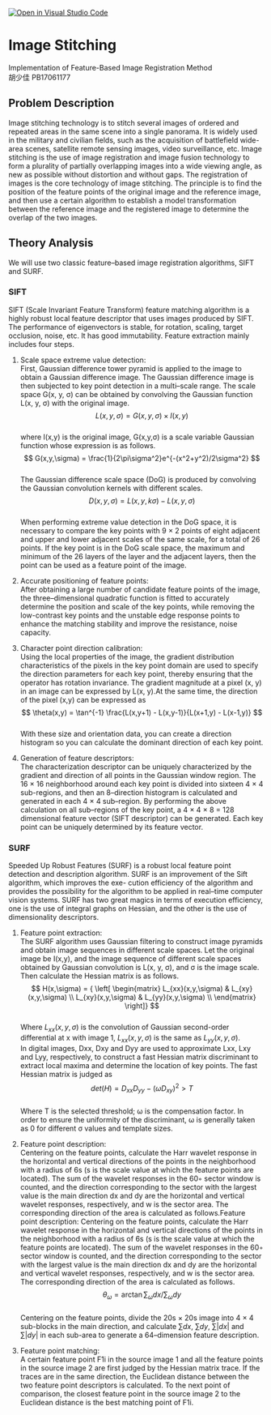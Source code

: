 [![Open in Visual Studio Code](https://classroom.github.com/assets/open-in-vscode-f059dc9a6f8d3a56e377f745f24479a46679e63a5d9fe6f495e02850cd0d8118.svg)](https://classroom.github.com/online_ide?assignment_repo_id=6638949&assignment_repo_type=AssignmentRepo)
# Image Stitching
Implementation of Feature-Based Image Registration Method<br>
胡少佳 PB17061177

## Problem Description
Image stitching technology is to stitch several images of ordered and repeated areas in the same scene into a single panorama. It is widely used in the military and civilian fields, such as the acquisition of battlefield wide-area scenes, satellite remote sensing images, video surveillance, etc. Image stitching is the use of image registration and image fusion technology to form a plurality of partially overlapping images into a wide viewing angle, as new as possible without distortion and without gaps. The registration of images is the core technology of image stitching. The principle is to find the position of the feature points of the original image and the reference image, and then use a certain algorithm to establish a model transformation between the reference image and the registered image to determine the overlap of the two images.

## Theory Analysis
We will use two classic feature–based image registration algorithms, SIFT and SURF.

### SIFT
SIFT (Scale Invariant Feature Transform) feature matching algorithm is a highly robust local feature descriptor that uses images produced by SIFT. The performance of eigenvectors is stable, for rotation, scaling, target occlusion, noise, etc. It has good immutability. Feature extraction mainly includes four steps.

1. Scale space extreme value detection:<br>
First, Gaussian difference tower pyramid is applied to the image to obtain a Gaussian difference image. The Gaussian difference image is then subjected to key point detection in a multi–scale range. The scale space G(x, y, σ) can be obtained by convolving the Gaussian function L(x, y, σ) with the original image.<br>
$$
L(x,y,\sigma) = G(x,y,\sigma) \times I(x,y)
$$
<br>where I(x,y) is the original image, G(x,y,σ) is a scale variable Gaussian function whose expression is as follows.<br>
$$
G(x,y,\sigma) = \frac{1}{2\pi\sigma^2}e^{-(x^2+y^2)/2\sigma^2}
$$
<br>The Gaussian difference scale space (DoG) is produced by convolving the Gaussian convolution kernels with different scales.<br>
$$
D(x,y,\sigma) = L(x,y,k\sigma) - L(x,y,\sigma)
$$
<br>When performing extreme value detection in the DoG space, it is necessary to compare the key points with 9 × 2 points of eight adjacent and upper and lower adjacent scales of the same scale, for a total of 26 points. If the key point is in the DoG scale space, the maximum and minimum of the 26 layers of the layer and the adjacent layers, then the point can be used as a feature point of the image.

2. Accurate positioning of feature points:<br>
After obtaining a large number of candidate feature points of the image, the three–dimensional quadratic function is fitted to accurately determine the position and scale of the key points, while removing the low-contrast key points and the unstable edge response points to enhance the matching stability and improve the resistance, noise capacity.

3. Character point direction calibration:<br>
Using the local properties of the image, the gradient distribution characteristics of the pixels in the key point domain are used to specify the direction parameters for each key point, thereby ensuring that the operator has rotation invariance. The gradient magnitude at a pixel (x, y) in an image can be expressed by L(x, y).At the same time, the direction of the pixel (x,y) can be expressed as<br>
$$
\theta(x,y) = \tan^{-1} \frac{L(x,y+1) - L(x,y-1)}{L(x+1,y) - L(x-1,y)}
$$
<br>With these size and orientation data, you can create a direction histogram so you can calculate the dominant direction of each key point.

4. Generation of feature descriptors:<br>
The characterization descriptor can be uniquely characterized by the gradient and direction of all points in the Gaussian window region. The 16 × 16 neighborhood around each key point is divided into sixteen 4 × 4 sub-regions, and then an 8–direction histogram is calculated and generated in each 4 × 4 sub–region. By performing the above calculation on all sub–regions of the key point, a 4 × 4 × 8 = 128 dimensional feature vector (SIFT descriptor) can be generated. Each key point can be uniquely determined by its feature vector.

### SURF
Speeded Up Robust Features (SURF) is a robust local feature point detection and description algorithm. SURF is an improvement of the Sift algorithm, which improves the exe- cution efficiency of the algorithm and provides the possibility for the algorithm to be applied in real–time computer vision systems. SURF has two great magics in terms of execution efficiency, one is the use of integral graphs on Hessian, and the other is the use of dimensionality descriptors.

1. Feature point extraction:<br>
The SURF algorithm uses Gaussian filtering to construct image pyramids and obtain image sequences in different scale spaces. Let the original image be I(x,y), and the image sequence of different scale spaces obtained by Gaussian convolution is L(x, y, σ), and σ is the image scale. Then calculate the Hessian matrix is as follows.<br>
$$
H(x,\sigma) = {
\left[
\begin{matrix}
L_{xx}(x,y,\sigma) & L_{xy}(x,y,\sigma) \\
L_{xy}(x,y,\sigma) & L_{yy}(x,y,\sigma) \\
\end{matrix}
\right]}
$$
<br>Where $L_{xx}(x,y,\sigma)$ is the convolution of Gaussian second-order differential at x with image 1, $L_{xx}(x,y,\sigma)$ is the same as $L_{yy}(x,y,\sigma)$.<br>
In digital images, Dxx, Dxy and Dyy are used to approximate Lxx, Lxy and Lyy, respectively, to construct a fast Hessian matrix discriminant to extract local maxima and determine the location of key points. The fast Hessian matrix is judged as<br>
$$
det(H) = D_{xx}D_{yy} - (\omega D_{xy})^2 > T
$$
<br>Where T is the selected threshold; ω is the compensation factor. In order to ensure the uniformity of the discriminant, ω is generally taken as 0 for different σ values and template sizes.

2. Feature point description:<br>
Centering on the feature points, calculate the Harr wavelet response in the horizontal and vertical directions of the points in the neighborhood with a radius of 6s (s is the scale value at which the feature points are located). The sum of the wavelet responses in the 60◦ sector window is counted, and the direction corresponding to the sector with the largest value is the main direction dx and dy are the horizontal and vertical wavelet responses, respectively, and w is the sector area. The corresponding direction of the area is calculated as follows.Feature point description: Centering on the feature points, calculate the Harr wavelet response in the horizontal and vertical directions of the points in the neighborhood with a radius of 6s (s is the scale value at which the feature points are located). The sum of the wavelet responses in the 60◦ sector window is counted, and the direction corresponding to the sector with the largest value is the main direction dx and dy are the horizontal and vertical wavelet responses, respectively, and w is the sector area. The corresponding direction of the area is calculated as follows.
$$
\theta_{\omega} = \arctan{\sum_{\omega}{dx}/\sum_{\omega}{dy}}
$$
<br>Centering on the feature points, divide the 20s × 20s image into 4 × 4 sub-blocks in the main direction, and calculate $\sum{dx}$, $\sum{dy}$, $\sum{|dx|}$ and $\sum{|dy|}$ in each sub-area to generate a 64–dimension feature description.

3. Feature point matching:<br>
A certain feature point F1i in the source image 1 and all the feature points in the source image 2 are first judged by the Hessian matrix trace. If the traces are in the same direction, the Euclidean distance between the two feature point descriptors is calculated. To the next point of comparison, the closest feature point in the source image 2 to the Euclidean distance is the best matching point of F1i.
